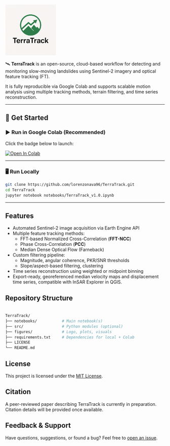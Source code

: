<p align="left">
  <img src="figures/logo.png" alt="TerraTrack" width="160"/>
</p>

🛰️ **TerraTrack** is an open-source, cloud-based workflow for detecting and monitoring slow-moving landslides using Sentinel-2 imagery and optical feature tracking (FT).

It is fully reproducible via Google Colab and supports scalable motion analysis using multiple tracking methods, terrain filtering, and time series reconstruction.

---

## 📒 Get Started

### ▶️ Run in Google Colab (Recommended)

Click the badge below to launch:

[![Open In Colab](https://colab.research.google.com/assets/colab-badge.svg)](https://colab.research.google.com/github/lorenzonava96/TerraTrack/blob/main/notebooks/TerraTrack_v1.ipynb)

---

### 🖥️ Run Locally

```bash
git clone https://github.com/lorenzonava96/TerraTrack.git
cd TerraTrack
jupyter notebook notebooks/TerraTrack_v1.0.ipynb
```

---

## Features

- Automated Sentinel-2 image acquisition via Earth Engine API
- Multiple feature tracking methods:
  - FFT-based Normalized Cross-Correlation (**FFT-NCC**)
  - Phase Cross-Correlation (**PCC**)
  - Median Dense Optical Flow (Farneback)
- Custom filtering pipeline:
  - Magnitude, angular coherence, PKR/SNR thresholds
  - Slope/aspect-based filtering, clustering
- Time series reconstruction using weighted or midpoint binning
- Export-ready, georeferenced median velocity maps and displacement time series, compatible with InSAR Explorer in QGIS.

## Repository Structure
```bash

TerraTrack/
├── notebooks/           # Main notebook(s)
├── src/                 # Python modules (optional)
├── figures/             # Logo, plots, visuals
├── requirements.txt     # Dependencies for local + Colab
├── LICENSE
└── README.md

```
## License

This project is licensed under the [MIT License](LICENSE).

## Citation

A peer-reviewed paper describing TerraTrack is currently in preparation. Citation details will be provided once available.

## Feedback & Support

Have questions, suggestions, or found a bug? Feel free to [open an issue](https://github.com/lorenzonava96/TerraTrack/issues).


